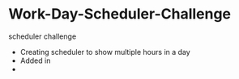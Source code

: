 # Work-Day-Scheduler-Challenge
scheduler challenge
- Creating scheduler to show multiple hours in a day
- Added in 
- 

